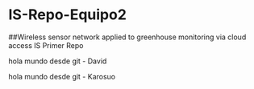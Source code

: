 # IS-Repo-Equipo2
##Wireless sensor network applied to greenhouse monitoring via cloud access
IS Primer Repo

hola mundo desde git - David

hola mundo desde git - Karosuo
